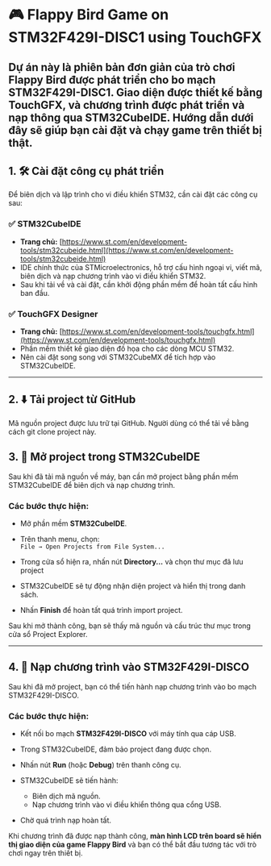 # 🎮 Flappy Bird Game on STM32F429I-DISC1 using TouchGFX

Dự án này là phiên bản đơn giản của trò chơi Flappy Bird được phát triển cho bo mạch STM32F429I-DISC1. Giao diện được thiết kế bằng TouchGFX, và chương trình được phát triển và nạp thông qua STM32CubeIDE. Hướng dẫn dưới đây sẽ giúp bạn cài đặt và chạy game trên thiết bị thật.
---

## 1. 🛠️ Cài đặt công cụ phát triển

Để biên dịch và lập trình cho vi điều khiển STM32, cần cài đặt các công cụ sau:

### ✅ STM32CubeIDE

- **Trang chủ:** [https://www.st.com/en/development-tools/stm32cubeide.html](https://www.st.com/en/development-tools/stm32cubeide.html)
- IDE chính thức của STMicroelectronics, hỗ trợ cấu hình ngoại vi, viết mã, biên dịch và nạp chương trình vào vi điều khiển STM32.
- Sau khi tải về và cài đặt, cần khởi động phần mềm để hoàn tất cấu hình ban đầu.

### ✅ TouchGFX Designer

- **Trang chủ:** [https://www.st.com/en/development-tools/touchgfx.html](https://www.st.com/en/development-tools/touchgfx.html)
- Phần mềm thiết kế giao diện đồ họa cho các dòng MCU STM32.
- Nên cài đặt song song với STM32CubeMX để tích hợp vào STM32CubeIDE.

---

## 2. ⬇️ Tải project từ GitHub

Mã nguồn project được lưu trữ tại GitHub. Người dùng có thể tải về bằng cách git clone project này.

## 3. 📂 Mở project trong STM32CubeIDE

Sau khi đã tải mã nguồn về máy, bạn cần mở project bằng phần mềm STM32CubeIDE để biên dịch và nạp chương trình.

### Các bước thực hiện:

- Mở phần mềm **STM32CubeIDE**.
- Trên thanh menu, chọn:  
  `File → Open Projects from File System...`
- Trong cửa sổ hiện ra, nhấn nút **Directory...** và chọn thư mục đã lưu project

- STM32CubeIDE sẽ tự động nhận diện project và hiển thị trong danh sách.
- Nhấn **Finish** để hoàn tất quá trình import project.

Sau khi mở thành công, bạn sẽ thấy mã nguồn và cấu trúc thư mục trong cửa sổ Project Explorer.

---

## 4. 🔌 Nạp chương trình vào STM32F429I-DISCO

Sau khi đã mở project, bạn có thể tiến hành nạp chương trình vào bo mạch STM32F429I-DISCO.

### Các bước thực hiện:

- Kết nối bo mạch **STM32F429I-DISCO** với máy tính qua cáp USB.
- Trong STM32CubeIDE, đảm bảo project đang được chọn.
- Nhấn nút **Run** (hoặc **Debug**) trên thanh công cụ.
- STM32CubeIDE sẽ tiến hành:
  - Biên dịch mã nguồn.
  - Nạp chương trình vào vi điều khiển thông qua cổng USB.

- Chờ quá trình nạp hoàn tất.

Khi chương trình đã được nạp thành công, **màn hình LCD trên board sẽ hiển thị giao diện của game Flappy Bird** và bạn có thể bắt đầu tương tác với trò chơi ngay trên thiết bị.
